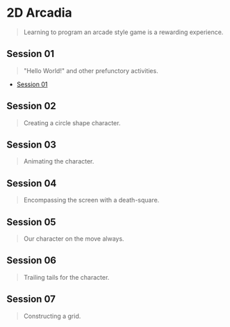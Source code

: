 # 2D Arcadia
> Learning to program an arcade style game is a rewarding experience. 

## Session 01
> "Hello World!" and other prefunctory activities.
* [Session 01](session01)

## Session 02
> Creating a circle shape character.

## Session 03
> Animating the character.

## Session 04
> Encompassing the screen with a death-square.

## Session 05
> Our character on the move always.

## Session 06
> Trailing tails for the character.

## Session 07
> Constructing a grid.
